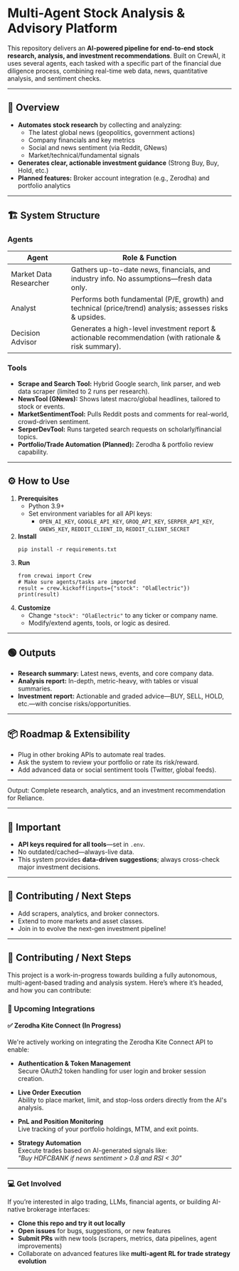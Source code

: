# Multi-Agent Stock Analysis & Advisory Platform

This repository delivers an **AI-powered pipeline for end-to-end stock research, analysis, and investment recommendations**. Built on CrewAI, it uses several agents, each tasked with a specific part of the financial due diligence process, combining real-time web data, news, quantitative analysis, and sentiment checks.

---

## 🚦 Overview

- **Automates stock research** by collecting and analyzing:
  - The latest global news (geopolitics, government actions)
  - Company financials and key metrics
  - Social and news sentiment (via Reddit, GNews)
  - Market/technical/fundamental signals
- **Generates clear, actionable investment guidance** (Strong Buy, Buy, Hold, etc.)
- **Planned features:** Broker account integration (e.g., Zerodha) and portfolio analytics

---

## 🏗 System Structure

### Agents

| Agent               | Role & Function                                                                                         |
|---------------------|--------------------------------------------------------------------------------------------------------|
| Market Data Researcher | Gathers up-to-date news, financials, and industry info. No assumptions—fresh data only.                 |
| Analyst             | Performs both fundamental (P/E, growth) and technical (price/trend) analysis; assesses risks & upsides. |
| Decision Advisor    | Generates a high-level investment report & actionable recommendation (with rationale & risk summary).    |

### Tools

- **Scrape and Search Tool:** Hybrid Google search, link parser, and web data scraper (limited to 2 runs per research).
- **NewsTool (GNews):** Shows latest macro/global headlines, tailored to stock or events.
- **MarketSentimentTool:** Pulls Reddit posts and comments for real-world, crowd-driven sentiment.
- **SerperDevTool:** Runs targeted search requests on scholarly/financial topics.
- **Portfolio/Trade Automation (Planned):** Zerodha & portfolio review capability.

---

## ⚙️ How to Use

1. **Prerequisites**
    - Python 3.9+
    - Set environment variables for all API keys:
        - `OPEN_AI_KEY`, `GOOGLE_API_KEY`, `GROQ_API_KEY`, `SERPER_API_KEY`, `GNEWS_KEY`, `REDDIT_CLIENT_ID`, `REDDIT_CLIENT_SECRET`
2. **Install**
    ```
    pip install -r requirements.txt
    ```
3. **Run**
    ```
    from crewai import Crew
    # Make sure agents/tasks are imported
    result = crew.kickoff(inputs={"stock": "OlaElectric"})
    print(result)
    ```
4. **Customize**
    - Change `"stock": "OlaElectric"` to any ticker or company name.
    - Modify/extend agents, tools, or logic as desired.

---

## 🟢 Outputs

- **Research summary:** Latest news, events, and core company data.
- **Analysis report:** In-depth, metric-heavy, with tables or visual summaries.
- **Investment report:** Actionable and graded advice—BUY, SELL, HOLD, etc.—with concise risks/opportunities.

---

## 📦 Roadmap & Extensibility

- Plug in other broking APIs to automate real trades.
- Ask the system to review your portfolio or rate its risk/reward.
- Add advanced data or social sentiment tools (Twitter, global feeds).

---

Output: Complete research, analytics, and an investment recommendation for Reliance.

---

## 🛑 Important

- **API keys required for all tools**—set in `.env`.
- No outdated/cached—always-live data.
- This system provides **data-driven suggestions**; always cross-check major investment decisions.

---

## 👋 Contributing / Next Steps

- Add scrapers, analytics, and broker connectors.
- Extend to more markets and asset classes.
- Join in to evolve the next-gen investment pipeline!

---

## 👋 Contributing / Next Steps

This project is a work-in-progress towards building a fully autonomous, multi-agent-based trading and analysis system. Here’s where it’s headed, and how you can contribute:

### 🔁 Upcoming Integrations

#### ✅ Zerodha Kite Connect (In Progress)
We're actively working on integrating the Zerodha Kite Connect API to enable:

- **Authentication & Token Management**  
  Secure OAuth2 token handling for user login and broker session creation.

- **Live Order Execution**  
  Ability to place market, limit, and stop-loss orders directly from the AI's analysis.

- **PnL and Position Monitoring**  
  Live tracking of your portfolio holdings, MTM, and exit points.

- **Strategy Automation**  
  Execute trades based on AI-generated signals like:  
  _"Buy HDFCBANK if news sentiment > 0.8 and RSI < 30"_


---

### 💻 Get Involved

If you’re interested in algo trading, LLMs, financial agents, or building AI-native brokerage interfaces:

- **Clone this repo and try it out locally**
- **Open issues** for bugs, suggestions, or new features
- **Submit PRs** with new tools (scrapers, metrics, data pipelines, agent improvements)
- Collaborate on advanced features like **multi-agent RL for trade strategy evolution**

